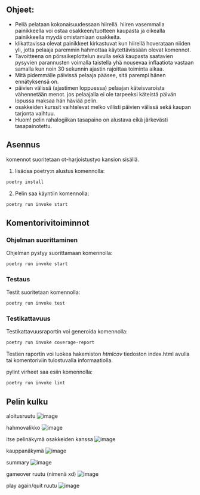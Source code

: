 ## Ohjeet:
- Peliä pelataan kokonaisuudessaan hiirellä. hiiren vasemmalla painikkeella voi ostaa osakkeen/tuotteen kaupasta ja oikealla painikkeella myydä omistamiaan osakkeita. 
- klikattavissa olevat painikkeet kirkastuvat kun hiirellä hoverataan niiden yli, jotta pelaaja paremmin hahmottaa käytettävissään olevat komennot.
- Tavoitteena on pörssikeplottelun avulla sekä kaupasta saatavien pysyvien parannusten voimalla taistella yhä nousevaa inflaatiota vastaan samalla kun noin 30 sekunnin ajastin rajoittaa toiminta aikaa.
- Mitä pidemmälle päivissä pelaaja pääsee, sitä parempi hänen ennätyksensä on.
- päivien välissä (ajastimen loppuessa) pelaajan käteisvaroista vähennetään menot. jos pelaajalla ei ole tarpeeksi käteistä päivän lopussa maksaa hän häviää pelin.
- osakkeiden kurssit vaihtelevat melko villisti päivien välissä sekä kaupan tarjonta vaihtuu.
- Huom! pelin rahalogiikan tasapaino on alustava eikä järkevästi tasapainotettu.


## Asennus
komennot suoritetaan ot-harjoistustyo kansion sisällä.

1. lisäosa poetry:n alustus komennolla:

```bash
poetry install
```

2. Pelin saa käyntiin komennolla:

```bash
poetry run invoke start
```

## Komentorivitoiminnot

### Ohjelman suorittaminen

Ohjelman pystyy suorittamaan komennolla:

```bash
poetry run invoke start
```

### Testaus

Testit suoritetaan komennolla:

```bash
poetry run invoke test
```

### Testikattavuus

Testikattavuusraportin voi generoida komennolla:

```bash
poetry run invoke coverage-report
```

Testien raportin voi luokea hakemiston _htmlcov_ tiedoston index.html avulla tai komentoriviin tulostuvalla informaatiolla.

pylint virheet saa esiin komennolla:

```bash
poetry run invoke lint
```
## Pelin kulku

aloitusruutu
![image](https://user-images.githubusercontent.com/117186747/206914114-1ac5207f-353d-43e3-ae8e-009601b16047.png)

hahmovalikko
![image](https://user-images.githubusercontent.com/117186747/206914134-f05f695f-2bfc-4034-8361-5ac3b288da9e.png)

itse pelinäkymä osakkeiden kanssa
![image](https://user-images.githubusercontent.com/117186747/206914166-377aff9e-e071-4d6c-acd4-ce02ed68c0af.png)

kauppanäkymä
![image](https://user-images.githubusercontent.com/117186747/206914229-c08bd3af-6755-424b-b00b-2c89d93cb364.png)

summary
![image](https://user-images.githubusercontent.com/117186747/206914247-1d5b818e-a336-452f-8bd3-7c9bbc3e66b5.png)

gameover ruutu (nimenä xd)
![image](https://user-images.githubusercontent.com/117186747/206914288-4726e8a6-470d-48c2-ad87-7f4d4c340586.png)

play again/quit ruutu
![image](https://user-images.githubusercontent.com/117186747/206914314-e08df8a0-f08a-4b1f-8bd7-c4d1e3089a16.png)

